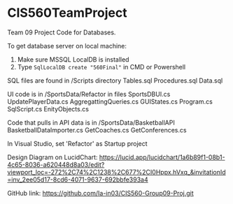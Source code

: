 # CIS560TeamProject

Team 09 Project Code for Databases.

To get database server on local machine:
1. Make sure MSSQL LocalDB is installed
2. Type `SqlLocalDB create "560Final"` in CMD or Powershell

SQL files are found in /Scripts directory
  Tables.sql
  Procedures.sql
  Data.sql
  
UI code is in /SportsData/Refactor in files 
  SportsDBUI.cs
  UpdatePlayerData.cs
  AggregattingQueries.cs
  GUIStates.cs
  Program.cs
  SqlScript.cs
  EnityObjects.cs

Code that pulls in API data is in /SportsData/BasketballAPI
  BasketballDataImporter.cs
  GetCoaches.cs
  GetConferences.cs

In Visual Studio, set 'Refactor' as Startup project

Design Diagram on LucidChart: 
https://lucid.app/lucidchart/1a6b89f1-08b1-4c65-8036-a620448d8a03/edit?viewport_loc=-272%2C74%2C1238%2C677%2CI0Hppx.hVxq_&invitationId=inv_2ee05d17-8cd6-4071-9637-692bbfe393a4

GitHub link: https://github.com/Ia-in03/CIS560-Group09-Proj.git
